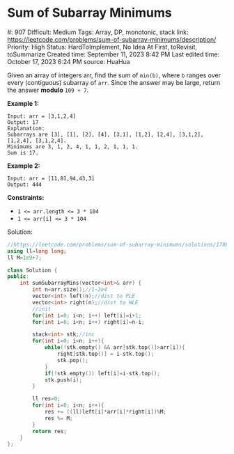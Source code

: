 # Sum of Subarray Minimums

#: 907
Difficult: Medium
Tags: Array, DP, monotonic, stack
link: https://leetcode.com/problems/sum-of-subarray-minimums/description/
Priority: High
Status: HardToImplement, No Idea At First, toRevisit, toSummarize
Created time: September 11, 2023 8:42 PM
Last edited time: October 17, 2023 6:24 PM
source: HuaHua

Given an array of integers arr, find the sum of `min(b)`, where `b` ranges over every (contiguous) subarray of `arr`. Since the answer may be large, return the answer **modulo** `109 + 7`.

**Example 1:**

```
Input: arr = [3,1,2,4]
Output: 17
Explanation:
Subarrays are [3], [1], [2], [4], [3,1], [1,2], [2,4], [3,1,2], [1,2,4], [3,1,2,4].
Minimums are 3, 1, 2, 4, 1, 1, 2, 1, 1, 1.
Sum is 17.

```

**Example 2:**

```
Input: arr = [11,81,94,43,3]
Output: 444

```

**Constraints:**

- `1 <= arr.length <= 3 * 104`
- `1 <= arr[i] <= 3 * 104`

Solution:

```cpp
//https://leetcode.com/problems/sum-of-subarray-minimums/solutions/178876/stack-solution-with-very-detailed-explanation-step-by-step/
using ll=long long;
ll M=1e9+7;

class Solution {
public:
    int sumSubarrayMins(vector<int>& arr) {
        int n=arr.size();//1~3e4
        vector<int> left(n);//dist to PLE
        vector<int> right(n);//dist to NLE
        //init
        for(int i=0; i<n; i++) left[i]=i+1;
        for(int i=0; i<n; i++) right[i]=n-i;

        stack<int> stk;//inc
        for(int i=0; i<n; i++){
            while(!stk.empty() && arr[stk.top()]>arr[i]){
                right[stk.top()] = i-stk.top();
                stk.pop();
            }
            if(!stk.empty()) left[i]=i-stk.top();
            stk.push(i);
        }

        ll res=0;
        for(int i=0; i<n; i++){
            res += ((ll)left[i]*arr[i]*right[i])%M;
            res %= M;
        }
        return res;
    }
};
```